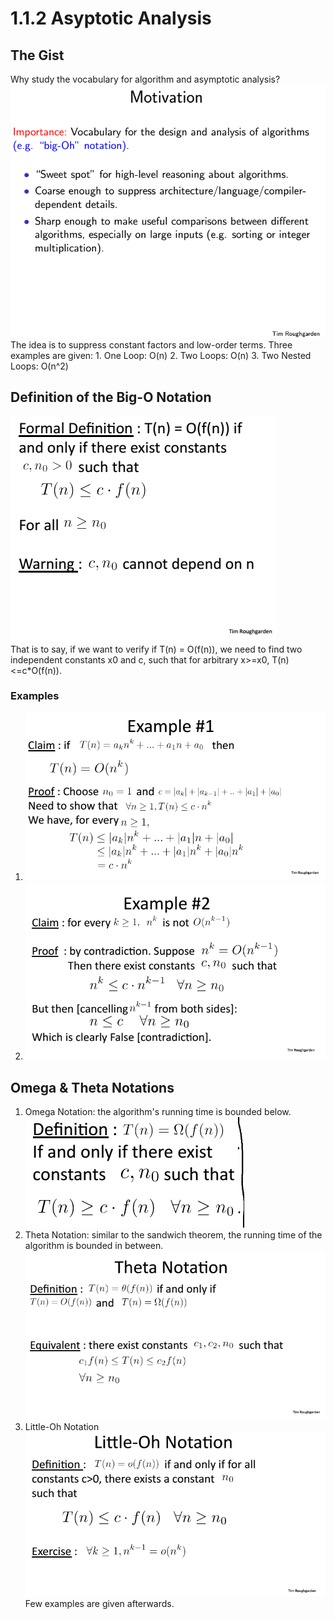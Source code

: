 # 1.1.2 Asyptotic Analysis
## The Gist
Why study the vocabulary for algorithm and asymptotic analysis?
![](1.Motivation.png)  
The idea is to suppress constant factors and low-order terms.
Three examples are given:
	1. One Loop: O(n)
	2. Two Loops: O(n)
	3. Two Nested Loops: O(n^2)
## Definition of the Big-O Notation
![](2.Big-Oh.png)  
That is to say, if we want to verify if T(n) = O(f(n)), we need to find two independent constants x0 and c, such that for arbitrary x>=x0, T(n) <=c*O(f(n)).  
### Examples  
1.   ![](3.Big-Oh-1.png)  
2.   ![](4.Big-Oh-2.png)  
## Omega & Theta Notations
1. Omega Notation: the algorithm's running time is bounded below.
![](5.Omega.png)  
2. Theta Notation: similar to the sandwich theorem, the running time of the algorithm is bounded in between.
![](6.Theta.png)  
3. Little-Oh Notation
![](7.Little-Oh.png)  
Few examples are given afterwards.

